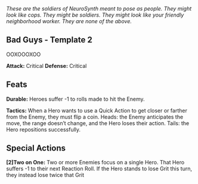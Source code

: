 *These are the soldiers of NeuroSynth meant to pose as people. They might look like cops. They might be soldiers. They might look like your friendly neighborhood worker. They are none of the above.*
## Bad Guys - Template 2
OOXOOOXOO

**Attack:** Critical
**Defense:** Critical
## Feats
**Durable:** Heroes suffer -1 to rolls made to hit the Enemy.

**Tactics:** When a Hero wants to use a Quick Action to get closer or farther from the Enemy,
they must flip a coin. Heads: the Enemy anticipates the move, the range doesn’t
change, and the Hero loses their action. Tails: the Hero repositions successfully.
## Special Actions
**\[2]Two on One:** Two or more Enemies focus on a single Hero. That Hero suffers -1 to their next Reaction Roll. If the Hero stands to lose Grit this turn, they instead lose twice that Grit